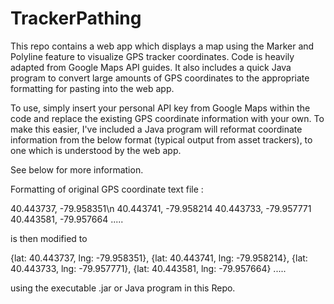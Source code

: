# TrackerPathing
This repo contains a web app which displays a map using the Marker and Polyline feature to visualize GPS tracker coordinates. Code is heavily adapted from Google Maps API guides. It also includes a quick Java program to convert large amounts of GPS coordinates to the appropriate formatting for pasting into the web app.

To use, simply insert your personal API key from Google Maps within the code and replace the existing GPS coordinate information with your own. To make this easier, I've included a Java program will reformat coordinate information from the below format (typical output from asset trackers), to one which is understood by the web app. 

See below for more information.

Formatting of original GPS coordinate text file :

40.443737, -79.958351\n
40.443741, -79.958214
40.443733, -79.957771
40.443581, -79.957664
.....

is then modified to 

{lat: 40.443737, lng: -79.958351},
{lat: 40.443741, lng: -79.958214},
{lat: 40.443733, lng: -79.957771},
{lat: 40.443581, lng: -79.957664}
.....

using the executable .jar or Java program in this Repo. 
